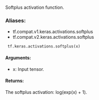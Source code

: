 Softplus activation function.
### Aliases:
- tf.compat.v1.keras.activations.softplus
- tf.compat.v2.keras.activations.softplus

```
 tf.keras.activations.softplus(x)
```
#### Arguments:
- x: Input tensor.
#### Returns:
The softplus activation: log(exp(x) + 1).
